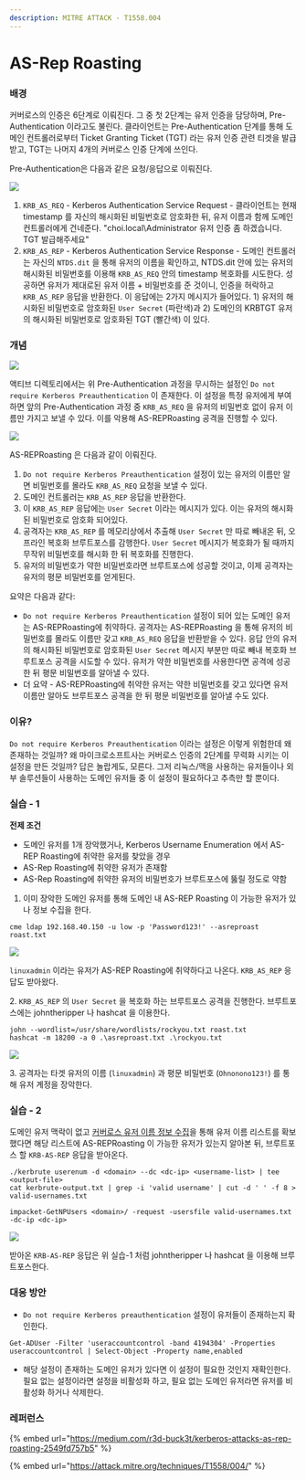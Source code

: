 ```yaml
---
description: MITRE ATTACK - T1558.004
---
```


# AS-Rep Roasting

### 배경&#x20;

커버로스의 인증은 6단계로 이뤄진다. 그 중 첫 2단계는 유저 인증을 담당하며, Pre-Authentication 이라고도 불린다. 클라이언트는 Pre-Authentication 단계를 통해 도메인 컨트롤러로부터 Ticket Granting Ticket (TGT) 라는 유저 인증 관련 티겟을 발급받고, TGT는 나머지 4개의 커버로스 인증 단계에 쓰인다.

Pre-Authentication은 다음과 같은 요청/응답으로 이뤄진다. &#x20;

![](../../.gitbook/assets/krb-as-req-and-krb-as-rep.drawio\(1\).png)

1. `KRB_AS_REQ` - Kerberos Authentication Service Request - 클라이언트는 현재 timestamp 를 자신의 해시화된 비밀번호로 암호화한 뒤, 유저 이름과 함께 도메인 컨트롤러에게 건네준다. "choi.local\Administrator 유저 인증 좀 하겠습니다. TGT 발급해주세요"&#x20;
2. `KRB_AS_REP` - Kerberos Authentication Service Response - 도메인 컨트롤러는 자신의 `NTDS.dit` 을 통해 유저의 이름을 확인하고, NTDS.dit 안에 있는 유저의 해시화된 비밀번호를 이용해 `KRB_AS_REQ` 안의 timestamp 복호화를 시도한다. 성공하면 유저가 제대로된 유저 이름 + 비밀번호를 준 것이니, 인증을 허락하고 `KRB_AS_REP` 응답을 반환한다. 이 응답에는 2가지 메시지가 들어있다. 1) 유저의 해시화된 비밀번호로 암호화된 `User Secret` (파란색)과 2) 도메인의 KRBTGT 유저의 해시화된 비밀번호로 암호화된 TGT (빨간색) 이 있다. &#x20;

### 개념&#x20;

![](<../../.gitbook/assets/image (7).png>)

액티브 디렉토리에서는 위 Pre-Authentication 과정을 무시하는 설정인 `Do not require Kerberos Preauthentication` 이 존재한다. 이 설정을 특정 유저에게 부여하면 앞의 Pre-Authentication 과정 중 `KRB_AS_REQ` 을 유저의 비밀번호 없이 유저 이름만 가지고 보낼 수 있다. 이를 악용해 AS-REPRoasting 공격을 진행할 수 있다.&#x20;

![](../../.gitbook/assets/as-rep-roasting.drawio.png)

AS-REPRoasting 은 다음과 같이 이뤄진다.

1. `Do not require Kerberos Preauthentication` 설정이 있는 유저의 이름만 알면 비밀번호를 몰라도 `KRB_AS_REQ` 요청을 보낼 수 있다.&#x20;
2. 도메인 컨트롤러는 `KRB_AS_REP` 응답을 반환한다.&#x20;
3. 이 `KRB_AS_REP` 응답에는 `User Secret` 이라는 메시지가 있다. 이는 유저의 해시화된 비밀번호로 암호화 되어있다.&#x20;
4. 공격자는 `KRB_AS_REP` 를 메모리상에서 추출해 `User Secret` 만 따로 빼내온 뒤, 오프라인 복호화 브루트포스를 감행한다. `User Secret` 메시지가 복호화가 될 때까지 무작위 비밀번호를 해시화 한 뒤 복호화를 진행한다.&#x20;
5. 유저의 비밀번호가 약한 비밀번호라면 브루트포스에 성공할 것이고, 이제 공격자는 유저의 평문 비밀번호를 얻게된다.&#x20;

요약은 다음과 같다:&#x20;

* `Do not require Kerberos Preauthentication` 설정이 되어 있는 도메인 유저는 AS-REPRoasting에 취약하다. 공격자는 AS-REPRoasting 을 통해 유저의 비밀번호를 몰라도 이름만 갖고 `KRB_AS_REQ` 응답을 반환받을 수 있다. 응답 안의 유저의 해시화된 비밀번호로 암호화된 `User Secret` 메시지 부분만 따로 빼내 복호화 브루트포스 공격을 시도할 수 있다. 유저가 약한 비밀번호를 사용한다면 공격에 성공한 뒤 평문 비밀번호를 알아낼 수 있다.&#x20;
* 더 요약 - AS-REPRoasting에 취약한 유저는 약한 비밀번호를 갖고 있다면 유저 이름만 알아도 브루트포스 공격을 한 뒤 평문 비밀번호를 알아낼 수도 있다. &#x20;

### 이유?&#x20;

`Do not require Kerberos Preauthentication` 이라는 설정은 이렇게 위험한데 왜 존재하는 것일까? 왜 마이크로소프트사는 커버로스 인증의 2단계를 무력화 시키는 이 설정을 만든 것일까? 답은 놀랍게도, 모른다. 그저 리눅스/맥을 사용하는 유저들이나 외부 솔루션들이 사용하는 도메인 유저들 중 이 설정이 필요하다고 추측만 할 뿐이다.&#x20;

### 실습 - 1

**전제 조건**&#x20;

* 도메인 유저를 1개 장악했거나, Kerberos Username Enumeration 에서 AS-REP Roasting에 취약한 유저를 찾았을 경우&#x20;
* AS-Rep Roasting에 취약한 유저가 존재함
* AS-Rep Roasting에 취약한 유저의 비밀번호가 브루트포스에 뚫릴 정도로 약함&#x20;

1. 이미 장악한 도메인 유저를 통해 도메인 내 AS-REP Roasting 이 가능한 유저가 있나 정보 수집을 한다.

```
cme ldap 192.168.40.150 -u low -p 'Password123!' --asreproast roast.txt
```

![](<../../.gitbook/assets/image (9).png>)

`linuxadmin` 이라는 유저가 AS-REP Roasting에 취약하다고 나온다. `KRB_AS_REP` 응답도 받아왔다.&#x20;

2\. `KRB_AS_REP` 의 `User Secret` 을 복호화 하는 브루트포스 공격을 진행한다. 브루트포스에는 johntheripper 나 hashcat 을 이용한다.&#x20;

```
john --wordlist=/usr/share/wordlists/rockyou.txt roast.txt
hashcat -m 18200 -a 0 .\asreproast.txt .\rockyou.txt
```

![](<../../.gitbook/assets/image (5) (1).png>)

3\. 공격자는 타겟 유저의 이름 (`linuxadmin`) 과 평문 비밀번호 (`Ohnonono123!`) 를 통해 유저 계정을 장악한다.&#x20;



### 실습 - 2&#x20;

도메인 유저 맥락이 없고 [커버로스 유저 이름 정보 수집](../../enumeration/kerberos-username-enumeration.md)을 통해 유저 이름 리스트를 확보했다면 해당 리스트에 AS-REPRoasting 이 가능한 유저가 있는지 알아본 뒤, 브루트포스 할 `KRB-AS-REP` 응답을 받아온다.&#x20;

```
./kerbrute userenum -d <domain> --dc <dc-ip> <username-list> | tee <output-file>
cat kerbrute-output.txt | grep -i 'valid username' | cut -d ' ' -f 8 > valid-usernames.txt

impacket-GetNPUsers <domain>/ -request -usersfile valid-usernames.txt  -dc-ip <dc-ip>
```

![](<../../.gitbook/assets/image (5).png>)

받아온 `KRB-AS-REP` 응답은 위 실습-1 처럼 johntheripper 나 hashcat 을 이용해 브루트포스한다.&#x20;

### 대응 방안&#x20;

* `Do not require Kerberos preauthentication` 설정이  유저들이 존재하는지 확인한다.&#x20;

```
Get-ADUser -Filter 'useraccountcontrol -band 4194304' -Properties useraccountcontrol | Select-Object -Property name,enabled
```

* 해당 설정이 존재하는 도메인 유저가 있다면 이 설정이  필요한 것인지 재확인한다. 필요 없는 설정이라면 설정을 비활성화 하고, 필요 없는 도메인 유저라면 유저를 비활성화 하거나 삭제한다.&#x20;

### 레퍼런스&#x20;

{% embed url="https://medium.com/r3d-buck3t/kerberos-attacks-as-rep-roasting-2549fd757b5" %}

{% embed url="https://attack.mitre.org/techniques/T1558/004/" %}
